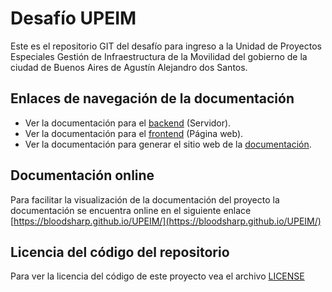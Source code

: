 # Desafío UPEIM

Este es el repositorio GIT del desafío para ingreso a la Unidad de Proyectos Especiales Gestión de Infraestructura de la Movilidad del gobierno de la ciudad de Buenos Aires de Agustín Alejandro dos Santos.

## Enlaces de navegación de la documentación

- Ver la documentación para el [backend](backend/README.md) (Servidor).
- Ver la documentación para el [frontend](frontend/README.md) (Página web).
- Ver la documentación para generar el sitio web de la [documentación](documentation/README.md).

## Documentación online

Para facilitar la visualización de la documentación del proyecto la documentación se encuentra online en el siguiente enlace [https://bloodsharp.github.io/UPEIM/](https://bloodsharp.github.io/UPEIM/)

## Licencia del código del repositorio

Para ver la licencia del código de este proyecto vea el archivo [LICENSE](LICENSE)

